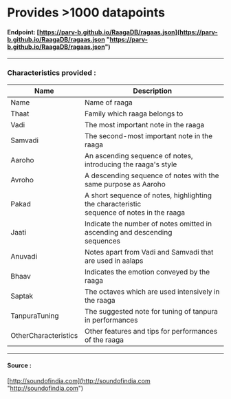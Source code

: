 # Provides >1000 datapoints

#### Endpoint: [https://parv-b.github.io/RaagaDB/ragaas.json](https://parv-b.github.io/RaagaDB/ragaas.json "https://parv-b.github.io/RaagaDB/ragaas.json")

------------

### Characteristics provided :
|Name| Description |
|--|--|
| Name | Name of raaga |
| Thaat | Family which raaga belongs to |
| Vadi | The most important note in the raaga |
| Samvadi | The second-most important note in the raaga |
| Aaroho | An ascending sequence of notes, introducing the raaga's style |
| Avroho | A descending sequence of notes with the same purpose as Aaroho |
| Pakad | A short sequence of notes, highlighting the characteristic <br> sequence of notes in the raaga |
| Jaati | Indicate the number of notes omitted in ascending and descending <br> sequences |
| Anuvadi | Notes apart from Vadi and Samvadi that are used in aalaps |
| Bhaav | Indicates the emotion conveyed by the raaga |
| Saptak | The octaves which are used intensively in the raaga|
| TanpuraTuning | The suggested note for tuning of tanpura in performances |
| OtherCharacteristics| Other features and tips for performances of the raaga |


------------

#### Source :
[http://soundofindia.com](http://soundofindia.com "http://soundofindia.com")


